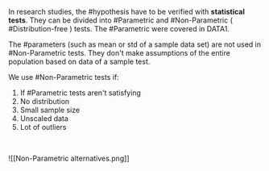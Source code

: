 In research studies, the #hypothesis have to be verified with **statistical tests**. They can be divided into #Parametric and #Non-Parametric ( #Distribution-free ) tests. The #Parametric were covered in DATA1.

The #parameters (such as mean or std of a sample data set) are not used in #Non-Parametric tests. They don't make assumptions of the entire population based on data of a sample test.

We use #Non-Parametric tests if:

1) If #Parametric tests aren't satisfying
2) No distribution
3) Small sample size
4) Unscaled data
5) Lot of outliers
</br>

![[Non-Parametric alternatives.png]]

